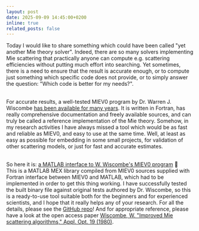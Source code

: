 ```yaml
---
layout: post
date: 2025-09-09 14:45:00+0200
inline: true
related_posts: false
---
```


Today I would like to share something which could have been called "yet another Mie theory solver". Indeed, there are so many solvers implementing Mie scattering that practically anyone can compute e.g. scattering efficiencies without putting much effort into searching. Yet sometimes, there is a need to ensure that the result is accurate enough, or to compute just something which specific code does not provide, or to simply answer the question: "Which code is better for my needs?". <br><br>

For accurate results, a well-tested MIEV0 program by Dr. Warren J. Wiscombe [has been available for many years](https://www.researchgate.net/publication/253485579_Mie_Scattering_Calculations_Advances_in_Technique_and_Fast_Vector-speed_Computer_Codes). It is written in Fortran, has really comprehensive documentation and freely available sources, and can truly be called a reference implementation of the Mie theory. Somehow, in my research activities I have always missed a tool which would be as fast and reliable as MIEV0, and easy to use at the same time. Well, at least as easy as possible for embedding in some small projects, for validation of other scattering models, or just for fast and accurate estimates. <br><br>

So here it is: [a MATLAB interface to W. Wiscombe's MIEV0 program](https://doi.org/10.5281/zenodo.17069741) :floppy_disk: <br> 
This is a MATLAB MEX library compiled from MIEV0 sources supplied with Fortran interface between MIEV0 and MATLAB, which had to be implemented in order to get this thing working. I have successfully tested the built binary file against original tests authored by Dr. Wiscombe, so this is a ready-to-use tool suitable both for the beginners and for experienced scientists, and I hope that it really helps any of your research. For all the details, please see the [GitHub repo](https://github.com/ilopushenko/miev0_matlab_interface)! And for appropriate reference, please have a look at the open access paper [Wiscombe, W. "Improved Mie scattering algorithms," Appl. Opt. 19 (1980)](https://doi.org/10.1364/AO.19.001505).
